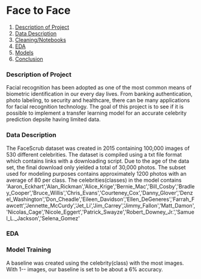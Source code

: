 # Face to Face
1. [Description of Project](https://github.com/shigos/DoIKnowYou/blob/main/README.md#description-of-project) 
2. [Data Description](https://github.com/shigos/DoIKnowYou/blob/main/README.md#data-description)
3. [Cleaning/Notebooks]()
4. [EDA]()
5. [Models]()
6. [Conclusion]()

 ### Description of Project
Facial recognition has been adopted as one of the most common means of biometric identification in our every day lives. From banking authentication, photo labeling, to security and healthcare, there can be many applications for facial recognition technology. The goal of this project is to see if it is possible to implement a transfer learning model for an accurate celebrity prediction depsite having limited data. 

### Data Description
 The FaceScrub dataset was created in 2015 containing 100,000 images of 530 different celebrities. The dataset is compiled using a txt file format which contains links with a downloading script. Due to the age of the data set, the final download only yielded a total of 30,000 photos.
The subset used for modeling purposes contains approximately 1200 photos with an average of 80 per class. The celebrities(classes) in the model contains 'Aaron_Eckhart','Alan_Rickman','Alice_Krige','Bernie_Mac','Bill_Cosby','Bradley_Cooper','Bruce_Willis','Chris_Evans','Courteney_Cox','Danny_Glover','Denzel_Washington','Don_Cheadle','Eileen_Davidson','Ellen_DeGeneres','Farrah_Fawcett','Jennette_McCurdy','Jet_Li','Jim_Carrey','Jimmy_Fallon','Matt_Damon','Nicolas_Cage','Nicole_Eggert','Patrick_Swayze','Robert_Downey_Jr.','Samuel_L._Jackson','Selena_Gomez'


### EDA
 
### Model Training
  A baseline was created using the celebrity(class) with the most images. With 1-- images, our baseline is set to be about a 6% accuracy.
